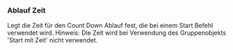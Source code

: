 ﻿### Ablauf Zeit

Legt die Zeit für den Count Down Ablauf fest, die bei einem Start Befehl verwendet wird.
Hinweis: Die Zeit wird bei Verwendung des Gruppenobjekts 'Start mit Zeit' nicht verwendet.

